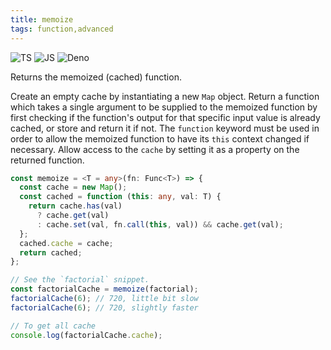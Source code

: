 ```yaml
---
title: memoize
tags: function,advanced
---
```


![TS](https://img.shields.io/badge/supports-typescript-blue.svg?style=flat-square)
![JS](https://img.shields.io/badge/supports-javascript-yellow.svg?style=flat-square)
![Deno](https://img.shields.io/badge/supports-deno-green.svg?style=flat-square)

Returns the memoized (cached) function.

Create an empty cache by instantiating a new `Map` object.
Return a function which takes a single argument to be supplied to the memoized function by first checking if the function's output for that specific input value is already cached, or store and return it if not. The `function` keyword must be used in order to allow the memoized function to have its `this` context changed if necessary.
Allow access to the `cache` by setting it as a property on the returned function.

```ts
const memoize = <T = any>(fn: Func<T>) => {
  const cache = new Map();
  const cached = function (this: any, val: T) {
    return cache.has(val)
      ? cache.get(val)
      : cache.set(val, fn.call(this, val)) && cache.get(val);
  };
  cached.cache = cache;
  return cached;
};
```

```ts
// See the `factorial` snippet.
const factorialCache = memoize(factorial);
factorialCache(6); // 720, little bit slow
factorialCache(6); // 720, slightly faster

// To get all cache
console.log(factorialCache.cache);
```

